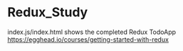 # Redux_Study
index.js/index.html shows the completed Redux TodoApp
https://egghead.io/courses/getting-started-with-redux
